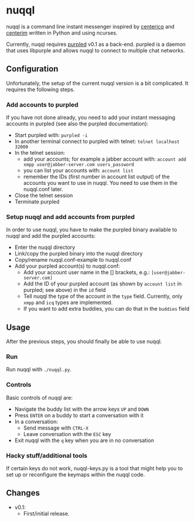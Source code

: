 # nuqql

nuqql is a command line instant messenger inspired by
[centericq](http://thekonst.net/centericq/) and
[centerim](http://www.centerim.org) written in Python and using ncurses.

Currently, nuqql requires [purpled](https://github.com/hwipl/purpled) v0.1 as
a back-end. purpled is a daemon that uses libpurple and allows nuqql to
connect to multiple chat networks.

## Configuration

Unfortunately, the setup of the current nuqql version is a bit complicated. It
requires the following steps.

### Add accounts to purpled

If you have not done already, you need to add your instant messaging accounts
in purpled (see also the purpled documentation):

* Start purpled with: `purpled -i`
* In another terminal connect to purpled with telnet: `telnet localhost 32000`
* In the telnet session:
  * add your accounts; for example a jabber account with: `account add xmpp
    user@jabber-server.com users_password`
  * you can list your accounts with: `account list`
  * remember the IDs (first number in account list output) of the accounts you
    want to use in nuqql. You need to use them in the nuqql.conf later.
* Close the telnet session
* Terminate purpled

### Setup nuqql and add accounts from purpled

In order to use nuqql, you have to make the purpled binary available to nuqql
and add the purpled accounts:

* Enter the nuqql directory
* Link/copy the purpled binary into the nuqql directory
* Copy/rename nuqql.conf-example to nuqql.conf
* Add your purpled account(s) to nuqql.conf:
  * Add your account user name in the [] brackets, e.g.:
    `[user@jabber-server.com]`
  * Add the ID of your purpled account (as shown by `account list` in
    purpled; see above) in the `id` field
  * Tell nuqql the type of the account in the `type` field. Currently, only
    `xmpp` and `icq` types are implemented.
  * If you want to add extra buddies, you can do that in the `buddies` field

## Usage

After the previous steps, you should finally be able to use nuqql.

### Run

Run nuqql with `./nuqql.py`.

### Controls

Basic controls of nuqql are:

* Navigate the buddy list with the arrow keys `UP` and `DOWN`
* Press `ENTER` on a buddy to start a conversation with it
* In a conversation:
  * Send message with `CTRL-X`
  * Leave conversation with the `ESC` key
* Exit nuqql with the `q` key when you are in no conversation

### Hacky stuff/additional tools

If certain keys do not work, nuqql-keys.py is a tool that might help you to set
up or reconfigure the keymaps within the nuqql code.

## Changes
* v0.1:
  * First/initial release.

